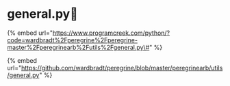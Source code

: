 # general.py🚩

{% embed url="https://www.programcreek.com/python/?code=wardbradt%2Fperegrine%2Fperegrine-master%2Fperegrinearb%2Futils%2Fgeneral.py\#" %}

{% embed url="https://github.com/wardbradt/peregrine/blob/master/peregrinearb/utils/general.py" %}



